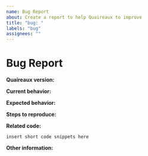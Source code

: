```yaml
---
name: Bug Report
about: Create a report to help Quaireaux to improve
title: "bug: "
labels: "bug"
assignees: ""
---
```


# Bug Report

**Quaireaux version:**

<!-- Please specify commit or tag version. -->

**Current behavior:**

<!-- Describe how the bug manifests. -->

**Expected behavior:**

<!-- Describe what you expect the behavior to be without the bug. -->

**Steps to reproduce:**

<!-- Explain the steps required to duplicate the issue, especially if you are able to provide a sample application. -->

**Related code:**

<!-- If you are able to illustrate the bug or feature request with an example, please provide it here. -->

```
insert short code snippets here
```

**Other information:**

<!-- List any other information that is relevant to your issue. Related issues, suggestions on how to fix, Stack Overflow links, forum links, etc. -->

